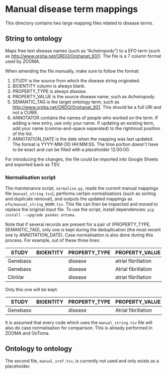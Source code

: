 # Manual disease term mappings

This directory contains two large mapping files related to disease terms.

## String to ontology

Maps free text disease names (such as “Acheiropody”) to a EFO term (such as http://www.orpha.net/ORDO/Orphanet_931). The file is a 7 column format used by ZOOMA.

When amending the file manually, make sure to follow the format:
1. STUDY is the source from which the disease string originated.
2. BIOENTITY column is always blank.
3. PROPERTY_TYPE is always _disease._
4. PROPERTY_VALUE is the source disease name, such as _Acheiropody._
5. SEMANTIC_TAG is the target ontology term, such as http://www.orpha.net/ORDO/Orphanet_931. This should be a full URI and not a CURIE.
6. ANNOTATOR contains the names of people who worked on the term. If adding a new entry, use only your name. If updating an existing term, add your name (comma-and-space separated) to the rightmost position of the list.
7. ANNOTATION_DATE is the date when the mapping was last updated. The format is YYYY-MM-DD HH:MM:SS. The time portion doesn't have to be exact and can be filled with a placeholder 12:00:00.

For introducing the changes, the file could be imported into Google Sheets and exported back as TSV.

### Normalisation script

The maintenance script, `normalise.py`, reads the current manual mappings file (`manual_string.tsv`), performs certain normalisations (such as sorting and duplicate removal), and outputs the updated mappings as `efo/manual_string_NORM.tsv`. This file can then be inspected and moved to replace the original input file. To use the script, install dependencies: `pip install --upgrade pandas ontoma`.

Note that if several records are present for a pair of (PROPERTY_TYPE, SEMANTIC_TAG), only one is kept during the deduplication (the most recent one ty ANNOTATION_DATE). Case normalisation is also done during this process. For example, out of these three lines:

| STUDY    | BIOENTITY | PROPERTY_TYPE | PROPERTY_VALUE      | SEMANTIC_TAG                         | ANNOTATOR   | ANNOTATION_DATE |
|----------|-----------|---------------|---------------------|--------------------------------------|-------------|-----------------|
| Genebass |           | disease       | atrial fibrillation | http://www.ebi.ac.uk/efo/EFO_0000275 | Annotator 1 | 2020-02-30      |
| Genebass |           | disease       | Atrial fibrillation | http://www.ebi.ac.uk/efo/EFO_0000275 | Annotator 2 | 2022-08-16      |
| ClinVar  |           | disease       | atrial fibrillation | http://www.ebi.ac.uk/efo/EFO_0000275 | Annotator 3 | 2021-06-02      |

Only this one will be kept:

| STUDY    | BIOENTITY | PROPERTY_TYPE | PROPERTY_VALUE      | SEMANTIC_TAG                         | ANNOTATOR   | ANNOTATION_DATE |
|----------|-----------|---------------|---------------------|--------------------------------------|-------------|-----------------|
| Genebass |           | disease       | Atrial fibrillation | http://www.ebi.ac.uk/efo/EFO_0000275 | Annotator 2 | 2022-08-16      |

It is assumed that every code which uses the `manual_string.tsv` file will also do case normalisation for comparison. This is already performed in ZOOMA and OnToma.

## Ontology to ontology

The second file, `manual_xref.tsv`, is currently not used and only exists as a placeholder.
